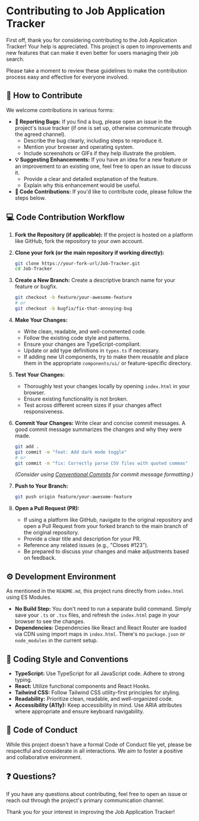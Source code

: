 
# Contributing to Job Application Tracker

First off, thank you for considering contributing to the Job Application Tracker! Your help is appreciated. This project is open to improvements and new features that can make it even better for users managing their job search.

Please take a moment to review these guidelines to make the contribution process easy and effective for everyone involved.

## 💬 How to Contribute

We welcome contributions in various forms:

*   **🐛 Reporting Bugs:** If you find a bug, please open an issue in the project's issue tracker (if one is set up, otherwise communicate through the agreed channel).
    *   Describe the bug clearly, including steps to reproduce it.
    *   Mention your browser and operating system.
    *   Include screenshots or GIFs if they help illustrate the problem.
*   **💡 Suggesting Enhancements:** If you have an idea for a new feature or an improvement to an existing one, feel free to open an issue to discuss it.
    *   Provide a clear and detailed explanation of the feature.
    *   Explain why this enhancement would be useful.
*   **📝 Code Contributions:** If you'd like to contribute code, please follow the steps below.

## 💻 Code Contribution Workflow

1.  **Fork the Repository (if applicable):**
    If the project is hosted on a platform like GitHub, fork the repository to your own account.

2.  **Clone your fork (or the main repository if working directly):**
    ```bash
    git clone https://your-fork-url/Job-Tracker.git
    cd Job-Tracker
    ```

3.  **Create a New Branch:**
    Create a descriptive branch name for your feature or bugfix.
    ```bash
    git checkout -b feature/your-awesome-feature
    # or
    git checkout -b bugfix/fix-that-annoying-bug
    ```

4.  **Make Your Changes:**
    *   Write clean, readable, and well-commented code.
    *   Follow the existing code style and patterns.
    *   Ensure your changes are TypeScript-compliant.
    *   Update or add type definitions in `types.ts` if necessary.
    *   If adding new UI components, try to make them reusable and place them in the appropriate `components/ui/` or feature-specific directory.

5.  **Test Your Changes:**
    *   Thoroughly test your changes locally by opening `index.html` in your browser.
    *   Ensure existing functionality is not broken.
    *   Test across different screen sizes if your changes affect responsiveness.

6.  **Commit Your Changes:**
    Write clear and concise commit messages. A good commit message summarizes the changes and why they were made.
    ```bash
    git add .
    git commit -m "feat: Add dark mode toggle"
    # or
    git commit -m "fix: Correctly parse CSV files with quoted commas"
    ```
    *(Consider using [Conventional Commits](https://www.conventionalcommits.org/) for commit message formatting.)*

7.  **Push to Your Branch:**
    ```bash
    git push origin feature/your-awesome-feature
    ```

8.  **Open a Pull Request (PR):**
    *   If using a platform like GitHub, navigate to the original repository and open a Pull Request from your forked branch to the main branch of the original repository.
    *   Provide a clear title and description for your PR.
    *   Reference any related issues (e.g., "Closes #123").
    *   Be prepared to discuss your changes and make adjustments based on feedback.

## ⚙️ Development Environment

As mentioned in the `README.md`, this project runs directly from `index.html` using ES Modules.

*   **No Build Step:** You don't need to run a separate build command. Simply save your `.ts` or `.tsx` files, and refresh the `index.html` page in your browser to see the changes.
*   **Dependencies:** Dependencies like React and React Router are loaded via CDN using import maps in `index.html`. There's no `package.json` or `node_modules` in the current setup.

## 🎨 Coding Style and Conventions

*   **TypeScript:** Use TypeScript for all JavaScript code. Adhere to strong typing.
*   **React:** Utilize functional components and React Hooks.
*   **Tailwind CSS:** Follow Tailwind CSS utility-first principles for styling.
*   **Readability:** Prioritize clean, readable, and well-organized code.
*   **Accessibility (A11y):** Keep accessibility in mind. Use ARIA attributes where appropriate and ensure keyboard navigability.

## 📜 Code of Conduct

While this project doesn't have a formal Code of Conduct file yet, please be respectful and considerate in all interactions. We aim to foster a positive and collaborative environment.

## ❓ Questions?

If you have any questions about contributing, feel free to open an issue or reach out through the project's primary communication channel.

Thank you for your interest in improving the Job Application Tracker!
